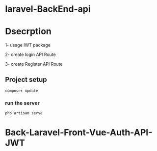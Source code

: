 # laravel-BackEnd-api

# Dsecrption

1- usage IWT package </br>

2- create login API Route

3- create Register API Route



## Project setup

```
composer update
```

### run the server

```
php artisan serve
```
# Back-Laravel-Front-Vue-Auth-API-JWT
